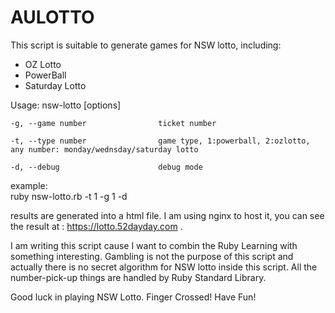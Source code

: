 # AULOTTO
This script is suitable to generate games for NSW lotto, including:
  - OZ Lotto
  - PowerBall
  - Saturday Lotto
  
Usage: nsw-lotto [options]

    -g, --game number                ticket number
    
    -t, --type number                game type, 1:powerball, 2:ozlotto, any number: monday/wednsday/saturday lotto

    -d, --debug                      debug mode  
    

example:    
ruby nsw-lotto.rb -t 1 -g 1 -d

results are generated into a html file. I am using nginx to host it, you can see the result at : https://lotto.52dayday.com .

I am writing this script cause I want to combin the Ruby Learning with something interesting. 
Gambling is not the purpose of this script and actually there is no secret algorithm for NSW lotto inside this script.
All the number-pick-up things are handled by Ruby Standard Library.

Good luck in playing NSW Lotto. Finger Crossed! Have Fun!
